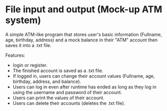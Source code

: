 # File input and output (Mock-up ATM system)

A simple ATM-like program that stores user's basic information (Fullname, age, birthday, address) and a mock balance in their "ATM" account then saves it into a .txt file.

Features:
- login or register.
- The finished account is saved as a .txt file.
- If logged in, users can change their account values (Fullname, age, birthday, address, and balance).
- Users can log in even after runtime has ended as long as they log in using the username and password of their account.
- Users can print the values of their account.
- Users can delete their accounts (deletes the .txt file).

